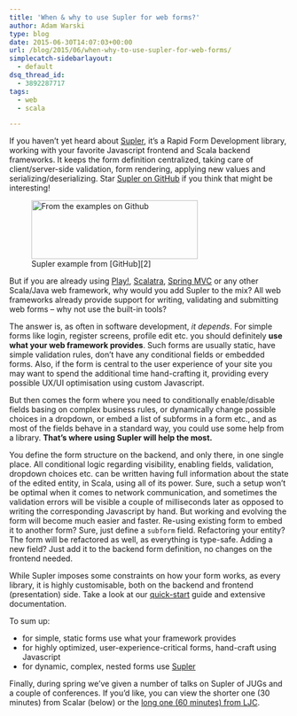 ```yaml
---
title: 'When & why to use Supler for web forms?'
author: Adam Warski
type: blog
date: 2015-06-30T14:07:03+00:00
url: /blog/2015/06/when-why-to-use-supler-for-web-forms/
simplecatch-sidebarlayout:
  - default
dsq_thread_id:
  - 3892287717
tags:
  - web
  - scala

---
```

If you haven’t yet heard about [Supler][1], it’s a Rapid Form Development library, working with your favorite Javascript frontend and Scala backend frameworks. It keeps the form definition centralized, taking care of client/server-side validation, form rendering, applying new values and serializing/deserializing. Star [Supler on GitHub][1] if you think that might be interesting!

<figure id="attachment_1605" aria-describedby="caption-attachment-1605" style="width: 300px" class="wp-caption aligncenter"><a href="http://www.warski.org/blog/2015/06/when-why-to-use-supler-for-web-forms/2015-06-30_1603/" rel="attachment wp-att-1605"><img loading="lazy" decoding="async" src="http://www.warski.org/blog/wp-content/uploads/2015/06/2015-06-30_1603-300x106.png" alt="From the examples on Github" width="300" height="106" class="size-medium wp-image-1605" srcset="https://www.warski.org/blog/wp-content/uploads/2015/06/2015-06-30_1603-300x106.png 300w, https://www.warski.org/blog/wp-content/uploads/2015/06/2015-06-30_1603-255x90.png 255w, https://www.warski.org/blog/wp-content/uploads/2015/06/2015-06-30_1603-1024x362.png 1024w, https://www.warski.org/blog/wp-content/uploads/2015/06/2015-06-30_1603-210x74.png 210w, https://www.warski.org/blog/wp-content/uploads/2015/06/2015-06-30_1603.png 1148w" sizes="(max-width: 300px) 100vw, 300px" /></a><figcaption id="caption-attachment-1605" class="wp-caption-text">Supler example from [GitHub][2]</figcaption></figure>

But if you are already using [Play!][3], [Scalatra][4], [Spring MVC][5] or any other Scala/Java web framework, why would you add Supler to the mix? All web frameworks already provide support for writing, validating and submitting web forms &#8211; why not use the built-in tools?

The answer is, as often in software development, _it depends_. For simple forms like login, register screens, profile edit etc. you should definitely **use what your web framework provides**. Such forms are usually static, have simple validation rules, don’t have any conditional fields or embedded forms. Also, if the form is central to the user experience of your site you may want to spend the additional time hand-crafting it, providing every possible UX/UI optimisation using custom Javascript.

But then comes the form where you need to conditionally enable/disable fields basing on complex business rules, or dynamically change possible choices in a dropdown, or embed a list of subforms in a form etc., and as most of the fields behave in a standard way, you could use some help from a library. **That’s where using Supler will help the most.**

You define the form structure on the backend, and only there, in one single place. All conditional logic regarding visibility, enabling fields, validation, dropdown choices etc. can be written having full information about the state of the edited entity, in Scala, using all of its power. Sure, such a setup won’t be optimal when it comes to network communication, and sometimes the validation errors will be visible a couple of milliseconds later as opposed to writing the corresponding Javascript by hand. But working and evolving the form will become much easier and faster. Re-using existing form to embed it to another form? Sure, just define a `subform` field. Refactoring your entity? The form will be refactored as well, as everything is type-safe. Adding a new field? Just add it to the backend form definition, no changes on the frontend needed.

While Supler imposes some constraints on how your form works, as every library, it is highly customisable, both on the backend and frontend (presentation) side. Take a look at our [quick-start][6] guide and extensive documentation.

To sum up:

  * for simple, static forms use what your framework provides
  * for highly optimized, user-experience-critical forms, hand-craft using Javascript
  * for dynamic, complex, nested forms use [Supler][7]

Finally, during spring we’ve given a number of talks on Supler of JUGs and a couple of conferences. If you’d like, you can view the shorter one (30 minutes) from Scalar (below) or the [long one (60 minutes) from LJC][8].

<span class="embed-youtube" style="text-align:center; display: block;"></span>

 [1]: https://github.com/softwaremill/supler
 [2]: https://github.com/softwaremill/supler/blob/master/examples/src/main/scala/org/demo/PersonForm.scala
 [3]: https://playframework.com
 [4]: http://www.scalatra.org
 [5]: http://docs.spring.io/spring/docs/current/spring-framework-reference/html/mvc.html
 [6]: http://docs.supler.io/en/latest/first.html#first
 [7]: http://supler.io
 [8]: https://skillsmatter.com/skillscasts/6342-supler-complex-web-forms-not-so-complex#video
